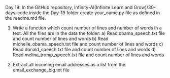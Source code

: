 Day 19: In the GitHub repository, Infinity-AI(Infinite Learn and Grow)/30-days-code inside the Day-19 folder create your_name.py file as defined in the readme.md file.
1. Write a function which count number of lines and number of words in a text. All the files are in the data the folder: a) Read obama_speech.txt file and count number of lines and words b) Read michelle_obama_speech.txt file and count number of lines and words c) Read donald_speech.txt file and count number of lines and words d) Read melina_trump_speech.txt file and count number of lines and words

2. Extract all incoming email addresses as a list from the email_exchange_big.txt file
